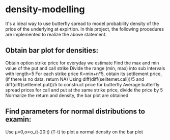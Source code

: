 # density-modelling

It's a ideal way to use butterfly spread to model probability density of the price of the underlying at expirtion. In this project, the following procedures are implemented to realize the above statement.

## Obtain bar plot for densities:

Obtain option strike price for everyday we estimate
Find the max and min value of the put and call strike
Divide the range (min, max) into sub intervals with length=5
For each strike price K=min+n*5, obtain its settlement price, (if there is no data, return NA)
Using diff(diff(selltemet.call))/5 and diff(diff(selltemet.put))/5 to construct price for butterfly
Average butterfly spread prices for call and put at the same strike price, divide the price by 5
Normalize the return and density, the bar plot are obtained
  
## Find parameters for normal distributions to examin:

Use μ=0,σ=σ_(t-20:t) (T-t) to plot a normal density on the bar plot
